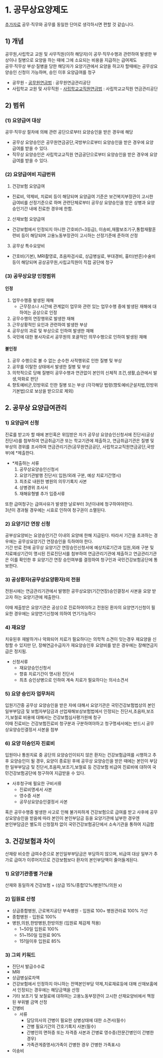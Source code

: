 # 1. 공무상요양제도
[추가자료](https://www.geps.or.kr/bizInformation_accidentCompensation_healthCare_careApproval)
공무·직무와 공무를 동일한 단어로 생각하시면 편할 것 같습니다.
## 1) 개념
공무원,사립학교 교원 및 사무직원(이하 해당자)이 공무·직무수행과 관련하여 발생한 부상이나 질병으로 요양을 하는 때에 그에 소요되는 비용을 지급하는 급여제도<br>
공무·직무상 부상·질병을 당한 해당자가 요양기관에서 요양을 하고자 할때에는 공무상요양승인 신청이 가능하며, 승인 이후 요양급여를 청구
- 공무원 -  [공무원연금법](https://www.law.go.kr/%EB%B2%95%EB%A0%B9/%EA%B3%B5%EB%AC%B4%EC%9B%90%EC%97%B0%EA%B8%88%EB%B2%95) : 공무원연금관리공단
- 사립학교 교원 및 사무직원 - [사립학교교직원연금법](https://www.law.go.kr/%EB%B2%95%EB%A0%B9/%EC%82%AC%EB%A6%BD%ED%95%99%EA%B5%90%EA%B5%90%EC%A7%81%EC%9B%90%EC%97%B0%EA%B8%88%EB%B2%95) : 사립학교교직원 연금관리공단

## 2) 범위
### (1) 요양급여 대상
공무·직무상 절차에 의해 관련 공단으로부터 요양승인을 받은 경우에 해당
- 공무상 요양승인은 공무원연금공단,국방부으로부터 요양승인을 받은 경우에 요양 급여를 받을 수 있다.
- 직무상 요양승인은 사립학교교직원 연금공단으로부터 요양승인을 받은 경우에 요양 급여를 받을 수 있다.

### (2) 요양급여비 지급번위
1. 건강보험 요양급여
  - 진료비, 약제비, 치료비 등이 해당되며 요양급여 기준은 보건복지부장관이 고시한 급여비를 산정기준으로 하며 관련단체로부터 공무상 요양승인을 받은 상병과 요양승인기간 내에 진료한 경우에 한함.
2. 산재보험 요양급여
  - 건강보험에서 인정되지 아니한 간호비(1~3등급), 이송비,재활보조기구,통합재활훈련비 등이 해당되며 고용노동부장관이 고시하는 산정기준에 준하여 산정
3. 공무상 특수요양비
  - 간호비(기본), MRI촬영료, 초음파검사료, 상급병실료, 부대경비, 흉터(반흔)수술비 등이 해당되며 공상공무원,사립교직원이 직접 공단에 청구

### (3) 공무상요양 인정범위
#### 인정
1. 업무수행중 발생된 재해<br>
    - 근무장소나 시간에 관계없이 업무와 관련 있는 업무수행 중에 발생된 재해에 대하여는 공상으로 인정
2. 공무수행의 연장행위로 발생한 재해
3. 근무상황적인 요인과 관련하여 발생한 부상
4. 공무상의 과로 및 부상으로 인하여 발생한 재해
5. 국민에 대한 봉사자로서 공무원의 포괄적인 의무수행으로 인하여 발생된 재해

#### 불인정
1. 공무 수행으로 볼 수 없는 순수한 사적행위로 인한 질병 및 부상
2. 공무를 이탈한 상태에서 발생한 질병 및 부상
3. 의학적으로 당해 질병이 공무수행과 연관없이 본인의 신체적 조건,생활,습관에서 발생,악화로 판단
4. 향토예비군,민방위로 인한 질병 또는 부상 (각각해당 법령(향토예비군설치법,민방위기본법)으로 보상을 받으므로 제외)


## 2. 공무상 요양급여관리
### 1) 요양급여 신청
진료를 받고자 할 때에 본인혹은 위임받은 자가 공무상 요양승인신청서에 진단서(공상진단서)를 첨부하여 연금취급기관 또는 학교기관에 제출하고, 연금취급기관은 질병 및 부상의 경위를 조사하여 연금관리기관(공무원연금공단, 사립학교교직원연금공단,국방부)에 *제출한다. 
- *제출하는 서류
   1. 공무상요양승인신청서
   2. 요양기관발행 진단서( 입원/외래 구분, 예상 치료기간명시)
   3. 최초로 내원한 병원의 의무기록지 사본
   4. 상병경위 조사서
   5. 재해유형별 추가 입증서류
 
또한 급여청구는 급여사유가 발생한 날로부터 3년이내에 청구하여야한다.<br>
3년이 경과될 경우에는 시효로 인하여 청구권이 소멸된다.

### 2) 요양기간 연장 신청
공부상요양비는 요양승인기간 이내의 요양에 한해 지급된다. 따라서 기간을 초과하는 경우에는 공무상요양기간 연장승인을 득하여야 한다.<br>
기간 만료 전에 공무상 요양기간 연장승인신청서에 예상치료기간과 입원,외래 구분 및 치료예상기간이 명시된 진료진단서를 첨부하여 연금관리기관에 제출하고 연금관리기관은 이를 확인한 후 요양기간 연장 승인여부를 결정하여 청구인과 국민건강보험공단에 통보한다.

### 3) 공상환자(공무상요양환자)의 전원
전원시에는 연금관리기관에서 발행한 공무상요양(기간연장)승인결정서 사본을 요양 받고자 하는 요양기관에 제출한다.

이때 제출받은 요양기관은 공상으로 진료하여야하고 전원된 환자의 요양연기신청이 필요한 경우에는 요양연기신청에 의하여 연기가능하다

### 4) 재요양
치유된후 재발하거나 악화되어 치료가 필요하다는 의학적 소견이 잇는경우 재요양을 신청할 수 있지만 단, 장해연금수급자가 재요양승인후 요양비를 받은 경우에는 장해연금지급은 정지됨.
- 신청서류
  - 재요양승인신청서
  - 향휴 치료기간이 명시된 진단서
  - 최초 승인상병으로 인하여 계속 치료가 필요하다는 의사소견서
 
### 5) 요양 승인자 업무처리
입원기간중 공무상 요양승인을 받은 자에 대해서 요양기관은 국민건강보험법상의 본인일부부담금 및 보험자부담금과 선업재해보상보험법에서 인정되는 진단서,초음파,보조기,보철료 비용에 대해서는 건강보험심사평가원에 청구<br>
이때 진료비는 건강보험진료비 청구분과 구분하여야하고 청구명세서에는 반드시 공무상요양승인결정서 사본을 첨부

### 6) 요양 미승인자 진료비
입원이나 통원치료 중 공단의 요양승인이되지 않은 환자는 건강보험급여를 시행하고 추후 요양승인이 될 경우, 요양이 종료된 후에 공무상 요양승인을 받은 때에는 본인이 부담한 일부부담금 및 진단서,초음파,보조기,보철료 등 건강보험 비급여 진료비에 대하여 국민건강보험공단에 청구하여 지급받을 수 있다.
- 사후청구에 필요한 구비서류
  - 진료비명세서 사본
  - 영수증 사본
  - 공무상요양승인결정서 사본
 
혹은 공무수행중 발생한 사고로 인해 불가피하게 건강보험으로 급여를 받고 사후에 공무상요양승인을 받음에 따라 본인이 본인부담금 등을 요양기관에 납부한 경우엔 
<br>본인부담금은 별도의 신청절차 없이 국민건강보험공단에서 소속기관을 통하여 지급함

## 3. 건강보험과 차이
산재랑 비슷한 급여수준으로 본인일부부담금은 부담하지 않으며, 비급여 대상 일부가 추가로 급여가 이루어지므로 건강보험보다 환자의 본인부담액이 줄어들게된다.
### 1) 요양기관종별 가산율
산재와 동일하게 건강보험 + (상급 15%/종합12%/병원1%/의원 x)

### 2) 입원료 산정
- 상급종합병원, 근로복지공단 부속병원 - 입원료 100+ 병원관라료 100% 가산
- 종합병원 - 입원료 100%
- 병원,의원,한방병원,한방의원 (입원료 체감제 적용)
    - 1~50일 입원료 100%
    - 51~150일 입원료 90%
    - 151일이후 입원료 85%
### 3) 그외 키워드
- 진단서 발급수수료
- MRI
- 상급병실료차액
- 건강보험에서 인정하지 아니하는 전액본인부담 약제,치료재료등에 대해 산재보홈에서 인정되는 경우에는 해당금액을 산정
- 기타 보조기 및 보철료에 대하여는 고용노동부장관이 고시한 산재요양비에서 책정된 부위별 금액 산정
- 간병비
  - 서류
      - 담당의사의 간병이 필요한 상병상태에 대한 소견서(필수)
      - 간병 필요기간의 간호기록지 사본(필수)
      - 간병인의 면허증 또는 자격증 사본과 간병료 영수증(전문간병인이 간병한 경우)
      - 가족관게증명서(가족이 간병한 경우 간병한 가족표시) 
- 이송비
